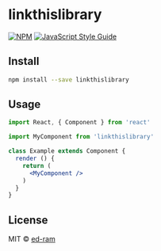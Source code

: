# linkthislibrary

> 

[![NPM](https://img.shields.io/npm/v/linkthislibrary.svg)](https://www.npmjs.com/package/linkthislibrary) [![JavaScript Style Guide](https://img.shields.io/badge/code_style-standard-brightgreen.svg)](https://standardjs.com)

## Install

```bash
npm install --save linkthislibrary
```

## Usage

```jsx
import React, { Component } from 'react'

import MyComponent from 'linkthislibrary'

class Example extends Component {
  render () {
    return (
      <MyComponent />
    )
  }
}
```

## License

MIT © [ed-ram](https://github.com/ed-ram)
